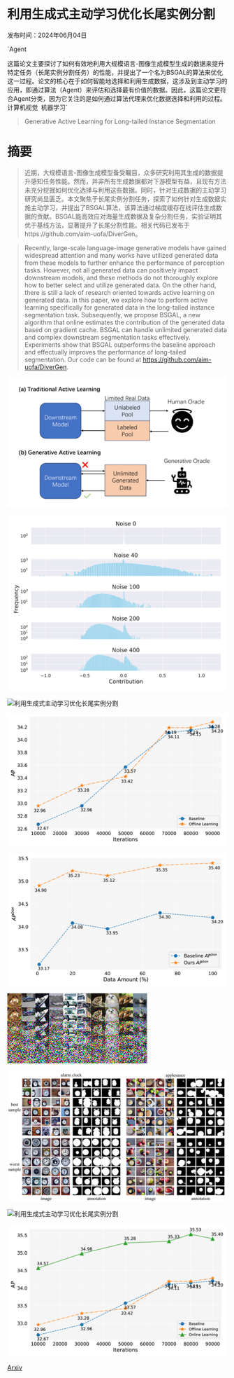 # 利用生成式主动学习优化长尾实例分割

发布时间：2024年06月04日

`Agent

这篇论文主要探讨了如何有效地利用大规模语言-图像生成模型生成的数据来提升特定任务（长尾实例分割任务）的性能，并提出了一个名为BSGAL的算法来优化这一过程。论文的核心在于如何智能地选择和利用生成数据，这涉及到主动学习的应用，即通过算法（Agent）来评估和选择最有价值的数据。因此，这篇论文更符合Agent分类，因为它关注的是如何通过算法代理来优化数据选择和利用的过程。` `计算机视觉` `机器学习`

> Generative Active Learning for Long-tailed Instance Segmentation

# 摘要

> 近期，大规模语言-图像生成模型备受瞩目，众多研究利用其生成的数据提升感知任务性能。然而，并非所有生成数据都对下游模型有益，且现有方法未充分挖掘如何优化选择与利用这些数据。同时，针对生成数据的主动学习研究尚显匮乏。本文聚焦于长尾实例分割任务，探索了如何针对生成数据实施主动学习，并提出了BSGAL算法，该算法通过梯度缓存在线评估生成数据的贡献。BSGAL能高效应对海量生成数据及复杂分割任务，实验证明其优于基线方法，显著提升了长尾分割性能。相关代码已发布于https://github.com/aim-uofa/DiverGen。

> Recently, large-scale language-image generative models have gained widespread attention and many works have utilized generated data from these models to further enhance the performance of perception tasks. However, not all generated data can positively impact downstream models, and these methods do not thoroughly explore how to better select and utilize generated data. On the other hand, there is still a lack of research oriented towards active learning on generated data. In this paper, we explore how to perform active learning specifically for generated data in the long-tailed instance segmentation task. Subsequently, we propose BSGAL, a new algorithm that online estimates the contribution of the generated data based on gradient cache. BSGAL can handle unlimited generated data and complex downstream segmentation tasks effectively. Experiments show that BSGAL outperforms the baseline approach and effectually improves the performance of long-tailed segmentation. Our code can be found at https://github.com/aim-uofa/DiverGen.

![利用生成式主动学习优化长尾实例分割](../../../paper_images/2406.02435/x1.png)

![利用生成式主动学习优化长尾实例分割](../../../paper_images/2406.02435/x2.png)

![利用生成式主动学习优化长尾实例分割](../../../paper_images/2406.02435/x3.png)

![利用生成式主动学习优化长尾实例分割](../../../paper_images/2406.02435/x4.png)

![利用生成式主动学习优化长尾实例分割](../../../paper_images/2406.02435/x5.png)

![利用生成式主动学习优化长尾实例分割](../../../paper_images/2406.02435/vis_noised_imgs_cifar10.png)

![利用生成式主动学习优化长尾实例分割](../../../paper_images/2406.02435/x6.png)

![利用生成式主动学习优化长尾实例分割](../../../paper_images/2406.02435/x7.png)

![利用生成式主动学习优化长尾实例分割](../../../paper_images/2406.02435/x8.png)

[Arxiv](https://arxiv.org/abs/2406.02435)